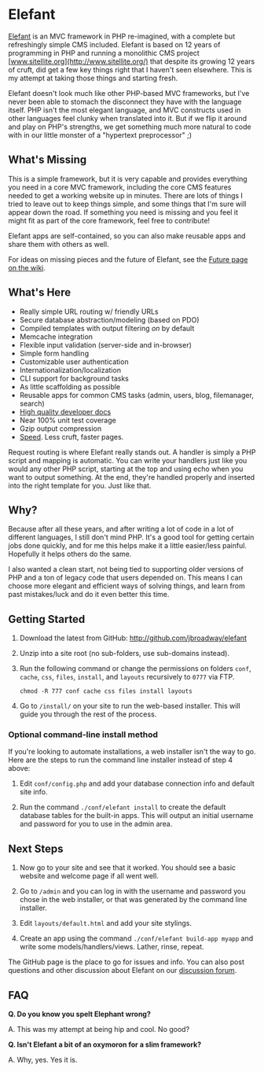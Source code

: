 # Elefant

[Elefant](http://www.elefantcms.com/) is an MVC framework in PHP re-imagined, with a complete but
refreshingly simple CMS included. Elefant is based on 12 years of programming
in PHP and running a monolithic CMS project [www.sitellite.org](http://www.sitellite.org/)
that despite its growing 12 years of cruft, did get a few key things right
that I haven't seen elsewhere. This is my attempt at taking those things
and starting fresh.

Elefant doesn't look much like other PHP-based MVC frameworks, but
I've never been able to stomach the disconnect they have with the language
itself. PHP isn't the most elegant language, and MVC constructs used in other
languages feel clunky when translated into it. But if we flip it around and
play on PHP's strengths, we get something much more natural to code with in
our little monster of a "hypertext preprocessor" ;)

## What's Missing

This is a simple framework, but it is very capable and provides everything
you need in a core MVC framework, including the core CMS features needed
to get a working website up in minutes. There are lots of things I tried to leave
out to keep things simple, and some things that I'm sure will appear down
the road. If something you need is missing and you feel it might fit as
part of the core framework, feel free to contribute!

Elefant apps are self-contained, so you can also make reusable apps and share
them with others as well.

For ideas on missing pieces and the future of Elefant,
see the [Future page on the wiki](https://github.com/jbroadway/elefant/wiki/Future).

## What's Here

* Really simple URL routing w/ friendly URLs
* Secure database abstraction/modeling (based on PDO)
* Compiled templates with output filtering *on* by default
* Memcache integration
* Flexible input validation (server-side and in-browser)
* Simple form handling
* Customizable user authentication
* Internationalization/localization
* CLI support for background tasks
* As little scaffolding as possible
* Reusable apps for common CMS tasks (admin, users, blog, filemanager, search)
* [High quality developer docs](https://github.com/jbroadway/elefant/wiki)
* Near 100% unit test coverage
* Gzip output compression
* [Speed](https://github.com/jbroadway/elefant/wiki/Performance). Less cruft, faster pages.

Request routing is where Elefant really stands out. A handler is simply a
PHP script and mapping is automatic. You can write your handlers just like
you would any other PHP script, starting at the top and using echo when you
want to output something. At the end, they're handled properly and inserted
into the right template for you. Just like that.

## Why?

Because after all these years, and after writing a lot of code in a lot of
different languages, I still don't mind PHP. It's a good tool for getting
certain jobs done quickly, and for me this helps make it a little easier/less
painful. Hopefully it helps others do the same.

I also wanted a clean start, not being tied to supporting older versions of
PHP and a ton of legacy code that users depended on. This means I can choose
more elegant and efficient ways of solving things, and learn from past
mistakes/luck and do it even better this time.

## Getting Started

1. Download the latest from GitHub: http://github.com/jbroadway/elefant

2. Unzip into a site root (no sub-folders, use sub-domains instead).

3. Run the following command or change the permissions on folders
`conf`, `cache`, `css`, `files`, `install`, and `layouts` recursively
to `0777` via FTP.

    `chmod -R 777 conf cache css files install layouts`

4. Go to `/install/` on your site to run the web-based installer. This will
guide you through the rest of the process.

### Optional command-line install method

If you're looking to automate installations, a web installer isn't the way
to go. Here are the steps to run the command line installer instead of step 4
above:

1. Edit `conf/config.php` and add your database connection info and default
site info.

2. Run the command `./conf/elefant install` to create the default database tables
for the built-in apps. This will output an initial username and password for
you to use in the admin area.

## Next Steps

1. Now go to your site and see that it worked. You should see a basic website and
welcome page if all went well.

2. Go to `/admin` and you can log in with the username and password you chose in
the web installer, or that was generated by the command line installer.

3. Edit `layouts/default.html` and add your site stylings.

4. Create an app using the command `./conf/elefant build-app myapp` and write some
models/handlers/views. Lather, rinse, repeat.

The GitHub page is the place to go for issues and info. You can also post questions
and other discussion about Elefant on our [discussion forum](http://www.elefantcms.com/forum/).

## FAQ

**Q. Do you know you spelt Elephant wrong?**

A. This was my attempt at being hip and cool. No good?

**Q. Isn't Elefant a bit of an oxymoron for a slim framework?**

A. Why, yes. Yes it is.
